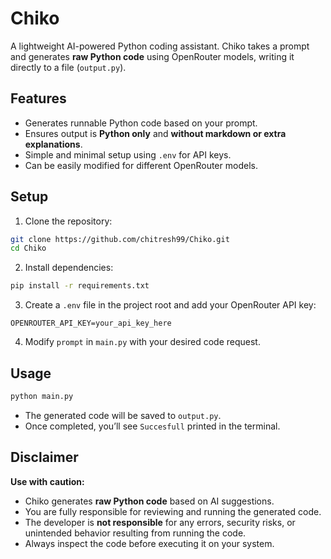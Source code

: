 # Chiko

A lightweight AI-powered Python coding assistant.
Chiko takes a prompt and generates **raw Python code** using OpenRouter models, writing it directly to a file (`output.py`).

## Features

* Generates runnable Python code based on your prompt.
* Ensures output is **Python only** and **without markdown or extra explanations**.
* Simple and minimal setup using `.env` for API keys.
* Can be easily modified for different OpenRouter models.

## Setup

1. Clone the repository:

```bash
git clone https://github.com/chitresh99/Chiko.git
cd Chiko
```

2. Install dependencies:

```bash
pip install -r requirements.txt
```

3. Create a `.env` file in the project root and add your OpenRouter API key:

```env
OPENROUTER_API_KEY=your_api_key_here
```

4. Modify `prompt` in `main.py` with your desired code request.

## Usage

```bash
python main.py
```

* The generated code will be saved to `output.py`.
* Once completed, you’ll see `Succesfull` printed in the terminal.

## Disclaimer

**Use with caution:**

* Chiko generates **raw Python code** based on AI suggestions.
* You are fully responsible for reviewing and running the generated code.
* The developer is **not responsible** for any errors, security risks, or unintended behavior resulting from running the code.
* Always inspect the code before executing it on your system.